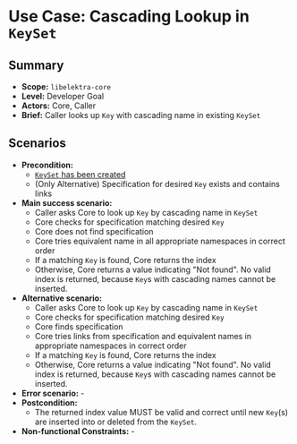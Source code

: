 # Use Case: Cascading Lookup in `KeySet`

## Summary

- **Scope:** `libelektra-core`
- **Level:** Developer Goal
- **Actors:** Core, Caller
- **Brief:** Caller looks up `Key` with cascading name in existing `KeySet`

## Scenarios

- **Precondition:**
  - [`KeySet` has been created](UC_keyset_create.md)
  - (Only Alternative) Specification for desired `Key` exists and contains links
- **Main success scenario:**
  - Caller asks Core to look up `Key` by cascading name in `KeySet`
  - Core checks for specification matching desired `Key`
  - Core does not find specification
  - Core tries equivalent name in all appropriate namespaces in correct order
  - If a matching `Key` is found, Core returns the index
  - Otherwise, Core returns a value indicating "Not found".
    No valid index is returned, because `Key`s with cascading names cannot be inserted.
- **Alternative scenario:**
  - Caller asks Core to look up `Key` by cascading name in `KeySet`
  - Core checks for specification matching desired `Key`
  - Core finds specification
  - Core tries links from specification and equivalent names in appropriate namespaces in correct order
  - If a matching `Key` is found, Core returns the index
  - Otherwise, Core returns a value indicating "Not found".
    No valid index is returned, because `Key`s with cascading names cannot be inserted.
- **Error scenario:** -
- **Postcondition:**
  - The returned index value MUST be valid and correct until new `Key`(s) are inserted into or deleted from the `KeySet`.
- **Non-functional Constraints:** -
